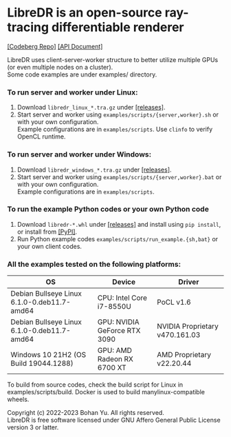 # LibreDR is an open-source ray-tracing differentiable renderer
[\[Codeberg Repo\]](https://codeberg.org/ybh1998/LibreDR)
[\[API Document\]](https://ybh1998.codeberg.page/LibreDR/libredr/)

LibreDR uses client-server-worker structure to better utilize multiple GPUs (or even multiple nodes on a cluster). \
Some code examples are under examples/ directory.

### To run server and worker under Linux:
1. Download `libredr_linux_*.tra.gz` under [\[releases\]](https://codeberg.org/ybh1998/LibreDR/releases).
2. Start server and worker using `examples/scripts/{server,worker}.sh` or with your own configuration. \
Example configurations are in `examples/scripts`. Use `clinfo` to verify OpenCL runtime.

### To run server and worker under Windows:
1. Download `libredr_windows_*.tra.gz` under [\[releases\]](https://codeberg.org/ybh1998/LibreDR/releases).
2. Start server and worker using `examples/scripts/{server,worker}.bat` or with your own configuration. \
Example configurations are in `examples/scripts`.

### To run the example Python codes or your own Python code
1. Download `libredr-*.whl` under [\[releases\]](https://codeberg.org/ybh1998/LibreDR/releases) and install using
`pip install`, or install from [\[PyPI\]](https://pypi.org/project/libredr/).
2. Run Python example codes `examples/scripts/run_example.{sh,bat}` or your own client codes.

### All the examples tested on the following platforms:

| OS | Device | Driver |
|----|--------|--------|
| Debian Bullseye Linux 6.1.0-0.deb11.7-amd64 | CPU: Intel Core i7-8550U     | PoCL v1.6                      |
| Debian Bullseye Linux 6.1.0-0.deb11.7-amd64 | GPU: NVIDIA GeForce RTX 3090 | NVIDIA Proprietary v470.161.03 |
| Windows 10 21H2 (OS Build 19044.1288)       | GPU: AMD Radeon RX 6700 XT   | AMD Proprietary v22.20.44      |

To build from source codes, check the build script for Linux in examples/scripts/build. Docker is used to build
manylinux-compatible wheels.

Copyright (c) 2022-2023 Bohan Yu. All rights reserved. \
LibreDR is free software licensed under GNU Affero General Public License version 3 or latter.
